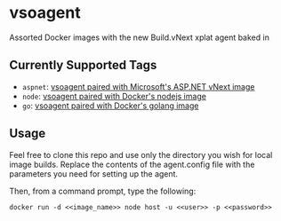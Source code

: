 # vsoagent
Assorted Docker images with the new Build.vNext xplat agent baked in

## Currently Supported Tags
- `aspnet`: [vsoagent paired with Microsoft's ASP.NET vNext image](/aspnet/Dockerfile)
- `node`: [vsoagent paired with Docker's nodejs image](/nodejs/Dockerfile)
- `go`: [vsoagent paired with Docker's golang image](/go/Dockerfile)

## Usage
Feel free to clone this repo and use only the directory you wish for local image builds.  Replace the contents of the agent.config file with the parameters you need for setting up the agent.

Then, from a command prompt, type the following:
```
docker run -d <<image_name>> node host -u <<user>> -p <<password>>
```
